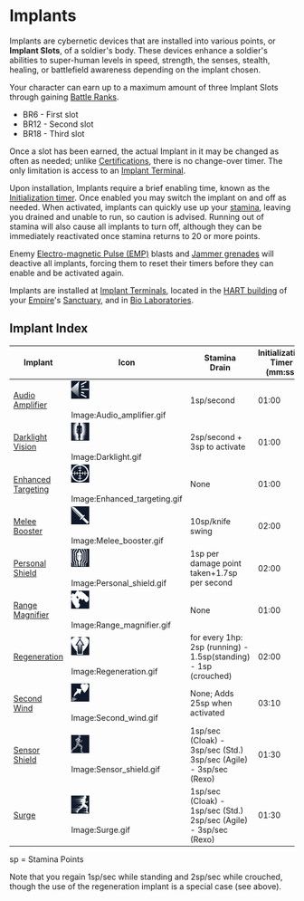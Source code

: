 # Implants

Implants are cybernetic devices that are installed into various points, or
**Implant Slots**, of a soldier's body. These devices enhance a soldier's
abilities to super-human levels in speed, strength, the senses, stealth,
healing, or battlefield awareness depending on the implant chosen.

Your character can earn up to a maximum amount of three Implant Slots through
gaining [Battle Ranks](../terminology/Battle_Rank.md).

- BR6 - First slot
- BR12 - Second slot
- BR18 - Third slot

Once a slot has been earned, the actual Implant in it may be changed as often as
needed; unlike [Certifications](../certifications/Certification.md), there is no
change-over timer. The only limitation is access to an
[Implant Terminal](../items/Implant_Terminal.md).

Upon installation, Implants require a brief enabling time, known as the
[Initialization timer](../items/Initialization_timer.md). Once enabled you may
switch the implant on and off as needed. When activated, implants can quickly
use up your [stamina](../terminology/Stamina.md), leaving you drained and unable
to run, so caution is advised. Running out of stamina will also cause all
implants to turn off, although they can be immediately reactivated once stamina
returns to 20 or more points.

Enemy [Electro-magnetic Pulse (EMP)](../terminology/EMP.md) blasts and
[Jammer grenades](../weapons/Jammer_Grenade.md) will deactive all implants,
forcing them to reset their timers before they can enable and be activated
again.

Implants are installed at [Implant Terminals](../items/Implant_Terminal.md),
located in the [HART building](../locations/HART_building.md) of your
[Empire](../terminology/Empire.md)'s [Sanctuary](../locations/Sanctuary.md), and
in [Bio Laboratories](../locations/Bio_Laboratory.md).

## Implant Index

| Implant | Icon | Stamina  <br>Drain | Initialization  <br>Timer (mm:ss) |
| --- | --- | --- | --- |
| [Audio Amplifier](Audio_Amplifier.md) | ![Image:Audio_amplifier.gif](../images/Audio_amplifier.gif "../images/Audio_amplifier.gif")<br><br>Image:Audio_amplifier.gif | 1sp/second | 01:00 |
| [Darklight Vision](Darklight.md) | ![Image:Darklight.gif](../images/Darklight.gif "../images/Darklight.gif")<br><br>Image:Darklight.gif | 2sp/second + 3sp to activate | 01:00 |
| [Enhanced Targeting](Enhanced_Targeting.md) | ![Image:Enhanced_targeting.gif](../images/Enhanced_targeting.gif "../images/Enhanced_targeting.gif")<br><br>Image:Enhanced_targeting.gif | None | 01:00 |
| [Melee Booster](Melee_Booster.md) | ![Image:Melee_booster.gif](../images/Melee_booster.gif "../images/Melee_booster.gif")<br><br>Image:Melee_booster.gif | 10sp/knife swing | 02:00 |
| [Personal Shield](Personal_Shield.md) | ![Image:Personal_shield.gif](../images/Personal_shield.gif "../images/Personal_shield.gif")<br><br>Image:Personal_shield.gif | 1sp per damage point taken+1.7sp per second | 02:00 |
| [Range Magnifier](Range_Magnifier.md) | ![Image:Range_magnifier.gif](../images/Range_magnifier.gif "../images/Range_magnifier.gif")<br><br>Image:Range_magnifier.gif | None | 01:00 |
| [Regeneration](Regeneration.md) | ![Image:Regeneration.gif](../images/Regeneration.gif "../images/Regeneration.gif")<br><br>Image:Regeneration.gif | for every 1hp: 2sp (running) - 1.5sp(standing) - 1sp (crouched) | 02:00 |
| [Second Wind](Second_Wind.md) | ![Image:Second_wind.gif](../images/Second_wind.gif "../images/Second_wind.gif")<br><br>Image:Second_wind.gif | None; Adds 25sp when activated | 03:10 |
| [Sensor Shield](Sensor_Shield.md) | ![Image:Sensor_shield.gif](../images/Sensor_shield.gif "../images/Sensor_shield.gif")<br><br>Image:Sensor_shield.gif | 1sp/sec (Cloak) - 3sp/sec (Std.) 3sp/sec (Agile) - 3sp/sec (Rexo) | 01:30 |
| [Surge](Surge.md) | ![Image:Surge.gif](../images/Surge.gif "../images/Surge.gif")<br><br>Image:Surge.gif | 1sp/sec (Cloak) - 1sp/sec (Std.) 2sp/sec (Agile) - 3sp/sec (Rexo) | 01:30 |

sp = Stamina Points

Note that you regain 1sp/sec while standing and 2sp/sec while crouched, though
the use of the regeneration implant is a special case (see above).
